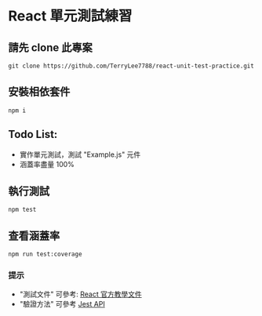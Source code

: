 # React 單元測試練習

## 請先 clone 此專案
```
git clone https://github.com/TerryLee7788/react-unit-test-practice.git
```

## 安裝相依套件
```
npm i
```

## Todo List:
* 實作單元測試，測試 "Example.js" 元件
* 涵蓋率盡量 100%

## 執行測試
```
npm test
```

## 查看涵蓋率
```
npm run test:coverage
```

### 提示
* "測試文件" 可參考: [React 官方教學文件](https://zh-hans.reactjs.org/docs/testing-recipes.html)
* "驗證方法" 可參考 [Jest API](https://jestjs.io/docs/en/expect#methods)
